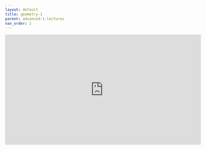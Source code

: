 ```yaml
---
layout: default
title: geometry-1
parent: advanced-1-lectures
nav_order: 1
---
```


<iframe width="640" height="360" frameborder="0" src="https://mega.nz/file/5bg1GaBC#nQNcWOGHu2mYjbw-JLXGdVwuIbecg8jpPUG95sNfWTk" allowfullscreen ></iframe> 
